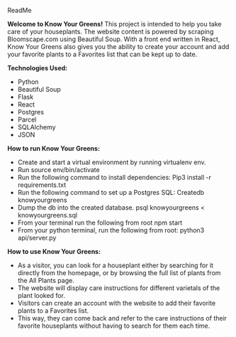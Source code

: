 ReadMe

**Welcome to Know Your Greens!**
This project is intended to help you take care of your houseplants.
The website content is powered by scraping Bloomscape.com using Beautiful Soup. With a front end written in React, Know Your Greens also gives you the ability to create your account and add your favorite plants to a 
Favorites list that can be kept up to date.

**Technologies Used:**
- Python
- Beautiful Soup
- Flask
- React
- Postgres
- Parcel 
- SQLAlchemy
- JSON

**How to run Know Your Greens:**

- Create and start a virtual environment by running virtualenv env.
- Run source env/bin/activate
- Run the following command to install dependencies:
Pip3 install -r requirements.txt
- Run the following command to set up a Postgres SQL: 
Createdb knowyourgreens
- Dump the db into the created database. 
psql knowyourgreens < knowyourgreens.sql
- From your terminal run the following from root
npm start
- From your python terminal, run the following from root:
python3 api/server.py


**How to use Know Your Greens:**

- As a visitor, you can look for a houseplant either by searching for it directly from the homepage, or by browsing the full list of plants from the All Plants page.
- The website will display care instructions for different varietals of the plant looked for.
- Visitors can create an account with the website to add their favorite plants to a Favorites list.
- This way, they can come back and refer to the care instructions of their favorite houseplants without having to search for them each time.
